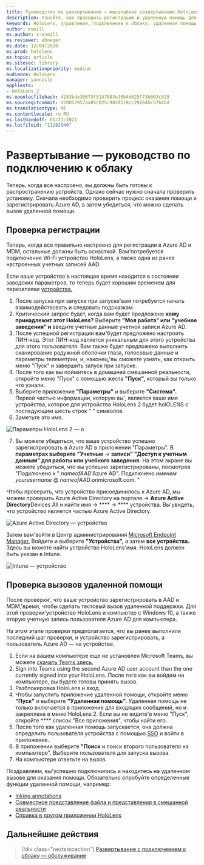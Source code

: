 ```yaml
---
title: Руководство по развертыванию — масштабное развертывание HoloLens 2 с подключением к облаку с помощью удаленной помощи — развертывание
description: Узнайте, как проверить регистрацию и удаленную помощь для устройств HoloLens через сеть Cloud Connected.
keywords: HoloLens, управление, подключение к облаку, удаленная помощь, AAD, Azure AD, MDM, управление мобильными устройствами
author: evmill
ms.author: v-evmill
ms.reviewer: aboeger
ms.date: 12/04/2020
ms.prod: hololens
ms.topic: article
ms.sitesec: library
ms.localizationpriority: medium
audience: HoloLens
manager: yannisle
appliesto:
- HoloLens 2
ms.openlocfilehash: 4183bde30673f5147683e16b4d625f73b063c529
ms.sourcegitcommit: d20057957aa05c025c9838119cc29264bc57b4bd
ms.translationtype: MT
ms.contentlocale: ru-RU
ms.lasthandoff: 01/21/2021
ms.locfileid: "11282940"
---
```

# Развертывание — руководство по подключению к облаку

Теперь, когда все настроено, вы должны быть готовы к распространению устройств. Однако сейчас нужно сначала проверить установку. Сначала необходимо проверить процесс оказания помощи и зарегистрировать Azure AD, а затем убедиться, что можно сделать вызов удаленной помощи.

## Проверка регистрации

Теперь, когда все правильно настроено для регистрации в Azure AD и MDM, остальные должны быть оснасткой. Вам&#39;потребуется подключение Wi-Fi устройство HoloLens, а также одна из ранее настроенных учетных записей AAD.

Если ваше устройство&#39;в настоящее время находится в состоянии заводских параметров, то теперь будет хорошим временем для перезапаяки [устройства.](https://docs.microsoft.com/hololens/hololens-recovery#clean-reflash-the-device)

1. После запуска при запуске при запуске&#39;вам потребуется начать взаимодействовать и следовать подсказкам. 
1. Критический запрос будет, когда вам будет предложено **кому принадлежит этот HoloLens?** Выберите **"Моя работа" или "учебное заведения" и** введите учетные данные учетной записи Azure AD.
1. После успешной регистрации вам&#39;будет предложено настроить ПИН-код. Этот ПИН-код является уникальным для этого устройства для этого пользователя. Вам также будет предложено выполнить сканирование радужной оболочки глаза, голосовые данные и параметры телеметрии, и, наконец,&#39;вы сможете узнать, как открыть меню "Пуск" и завершить запуск при запуске.
1. После того как вы поймитесь в домашней смешанной реальности, откройте меню "Пуск" с помощью жеста **"Пуск",** который вы только что узнали.
1. Выберите приложение **"Параметры"** и выберите **"Система".** Первой частью информации, которую вы&#39;, является ваше имя устройства, которое для устройства HoloLens 2 будет holOLENS с последующим шесть строк &quot; &quot; символов.
1. Заметьте это имя.

![Параметры HoloLens 2 — о](./images/hololens2-settings-about.jpg)

7. Вы можете убедиться, что ваше устройство успешно зарегистрировать в Azure AD в приложении "Параметры". В **параметрах выберите** **"Учетные**  ->  **записи" "Доступ к учетным данным" для работы или учебного заведения.** На этом экране вы можете убедиться, что вы успешно зарегистрированы, посмотрев "Подключено к &quot; _nameofAAD_&#39;Azure AD". Подключено _именем yourusername_ @ _nameofAAD_.onmicrosoft.com. &quot;


Чтобы проверить, что устройство присоединилось к Azure AD, [](https://portal.azure.com/#home)мы можем проверить Azure Active Directory на портале  ->  **Azure Active Directory**Devices All и найти имя  ->  ****  ->  **** устройства. Вы&#39;увидеть, что устройство является частью Azure Active Directory.


![Azure Active Directory — устройство](./images/aad-enrollment.png)

Затем вам&#39;войти в Центр администрирования [Microsoft Endpoint Manager.](https://endpoint.microsoft.com/#home) Войдите и выберите **"Устройства",** а затем **все устройства.** Здесь вы можете найти устройство HoloLens&#39;имя. HoloLens должен быть указан в Intune.

![Intune — устройство](./images/endpoint-all-devices-enrolled.png)

## Проверка вызовов удаленной помощи

После проверки&#39;, что ваше устройство зарегистрировать в AAD и MDM,&#39;время, чтобы сделать тестовый вызов удаленной поддержки. Для этой проверки&#39;устройство HoloLens и компьютер с Windows 10, а также вторую учетную запись пользователя Azure AD для компьютера.

На этом этапе проверки предполагается, что вы ранее выполнили последний шаг проверки, и устройство зарегистрировать, а пользователь Azure AD — на устройстве.


1. Если на вашем компьютере еще не установлен Microsoft Teams, вы можете [скачать Teams здесь.](https://www.microsoft.com/microsoft-365/microsoft-teams/download-app)
2. Sign into Teams using the second Azure AD user account than the one currently signed into your HoloLens. После того как вы войдем на компьютере, вы будете готовы принять вызов.
3. Разблокировка HoloLens и вход.
4. Чтобы запустить приложение удаленной помощи, откройте меню **"Пуск"** и выберите **"Удаленная помощь".** Удаленная помощь не только включается в приложение для входящих сообщений, но и закреплена в меню&#39;HoloLens 2. Если вы не видите&#39;в меню "Пуск", откройте **** список "Все приложения", чтобы найти его.
5. После того как удаленная помощь запускается, она должна определить пользователя устройства с помощью [SSO](https://docs.microsoft.com/azure/active-directory/manage-apps/what-is-single-sign-on) и войти в приложение.
6. В приложении выберите **"Поиск** и поиск второго пользователя на компьютере". Выберите пользователя для запуска вызова.
7. На компьютере ответьте на вызов.

Поздравляем, вы&#39;успешно подключились и находитесь на удаленном вызове для оказания помощи. Обязательно опробуйте определенные функции удаленной помощи, например:

- [Inking annotations](https://docs.microsoft.com/dynamics365/mixed-reality/remote-assist/add-annotations-hololens)
- [Совместное представление файла и представления в смешанной реальности](https://docs.microsoft.com/dynamics365/mixed-reality/remote-assist/display-save-files)
- [Справка в другом приложении HoloLens](https://docs.microsoft.com/dynamics365/mixed-reality/remote-assist/get-help-hololens-app-hololens)

## Дальнейшие действия

> [!div class="nextstepaction"]
> [Развертывание с подключением к облаку — обслуживание](hololens2-cloud-connected-maintain.md)